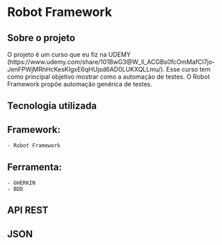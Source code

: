 <h1>Robot Framework</h1>

<h2>Sobre o projeto</h2>
  O projeto é um curso que eu fiz na UDEMY (https://www.udemy.com/share/101BwG3@W_ll_ACGBs0fcOmMafCl7jo-JenFPWjMRhHcKesKIgxE6qHUjsd6AD0LUKXQLLmu/). 
  Esse curso tem como principal objetivo mostrar como a automação de testes. O Robot Framework propõe automação genérica de testes. 

<h2> Tecnologia utilizada</h2>

## Framework:
    - Robot Framework 

## Ferramenta:
    - GHERKIN 
    - BDD

## API REST

## JSON
